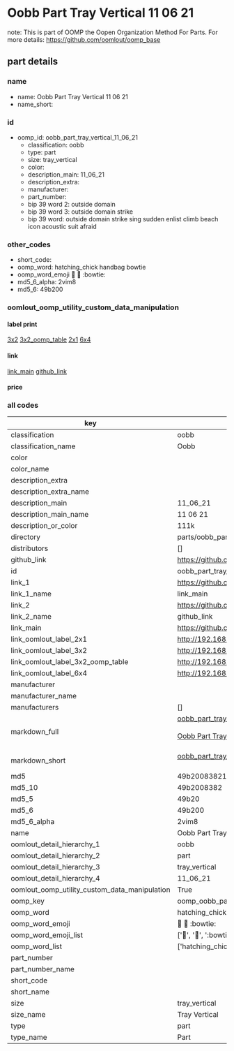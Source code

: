 # Oobb Part Tray Vertical 11 06 21  

note: This is part of OOMP the Oopen Organization Method For Parts. For more details: https://github.com/oomlout/oomp_base

##  part details





### name
* name: Oobb Part Tray Vertical 11 06 21
* name_short: 
### id
* oomp_id: oobb_part_tray_vertical_11_06_21
  * classification: oobb
  * type: part
  * size: tray_vertical
  * color: 
  * description_main: 11_06_21
  * description_extra: 
  * manufacturer: 
  * part_number: 
  * bip 39 word 2: outside domain
  * bip 39 word 3: outside domain strike
  * bip 39 word: outside domain strike sing sudden enlist climb beach icon acoustic suit afraid

### other_codes
* short_code: 
* oomp_word: hatching_chick handbag bowtie
* oomp_word_emoji :hatching_chick: :handbag: :bowtie:
* md5_6_alpha: 2vim8
* md5_6: 49b200






### oomlout_oomp_utility_custom_data_manipulation
#### label print
[3x2](http://192.168.1.245:1112/?label=oomp%202vim8)
[3x2_oomp_table](http://192.168.1.107:1112/?label=oomp%202vim8)
[2x1](http://192.168.1.242:1112/?label=oomp%202vim8)
[6x4](http://192.168.1.55:1112/?label=oomp%202vim8)    

#### link

[link_main](https://github.com/oomlout/oomlout_oomp_current_version_messy/tree/main/parts/oobb_part_tray_vertical_11_06_21) [github_link](https://github.com/oomlout/oomlout_oomp_part_src/tree/main/parts/oobb_part_tray_vertical_11_06_21)                             

#### price







### all codes 
| key | value |  
| --- | --- |  
| classification | oobb |  
| classification_name | Oobb |  
| color |  |  
| color_name |  |  
| description_extra |  |  
| description_extra_name |  |  
| description_main | 11_06_21 |  
| description_main_name | 11 06 21 |  
| description_or_color | 111k |  
| directory | parts/oobb_part_tray_vertical_11_06_21 |  
| distributors | [] |  
| github_link | https://github.com/oomlout/oomlout_oomp_part_src/tree/main/parts/oobb_part_tray_vertical_11_06_21 |  
| id | oobb_part_tray_vertical_11_06_21 |  
| link_1 | https://github.com/oomlout/oomlout_oomp_current_version_messy/tree/main/parts/oobb_part_tray_vertical_11_06_21 |  
| link_1_name | link_main |  
| link_2 | https://github.com/oomlout/oomlout_oomp_part_src/tree/main/parts/oobb_part_tray_vertical_11_06_21 |  
| link_2_name | github_link |  
| link_main | https://github.com/oomlout/oomlout_oomp_current_version_messy/tree/main/parts/oobb_part_tray_vertical_11_06_21 |  
| link_oomlout_label_2x1 | http://192.168.1.242:1112/?label=oomp%202vim8 |  
| link_oomlout_label_3x2 | http://192.168.1.245:1112/?label=oomp%202vim8 |  
| link_oomlout_label_3x2_oomp_table | http://192.168.1.107:1112/?label=oomp%202vim8 |  
| link_oomlout_label_6x4 | http://192.168.1.55:1112/?label=oomp%202vim8 |  
| manufacturer |  |  
| manufacturer_name |  |  
| manufacturers | [] |  
| markdown_full | [oobb_part_tray_vertical_11_06_21](https://github.com/oomlout/oomlout_oomp_current_version_messy/tree/main/parts/oobb_part_tray_vertical_11_06_21)<br>[](https://github.com/oomlout/oomlout_oomp_current_version_messy/tree/main/parts/oobb_part_tray_vertical_11_06_21)<br>[Oobb Part Tray Vertical 11 06 21](https://github.com/oomlout/oomlout_oomp_current_version_messy/tree/main/parts/oobb_part_tray_vertical_11_06_21)<br><br> |  
| markdown_short | [oobb_part_tray_vertical_11_06_21](https://github.com/oomlout/oomlout_oomp_current_version_messy/tree/main/parts/oobb_part_tray_vertical_11_06_21)<br><br> |  
| md5 | 49b20083821365612b6c4c95ae103cec |  
| md5_10 | 49b2008382 |  
| md5_5 | 49b20 |  
| md5_6 | 49b200 |  
| md5_6_alpha | 2vim8 |  
| name | Oobb Part Tray Vertical 11 06 21 |  
| oomlout_detail_hierarchy_1 | oobb |  
| oomlout_detail_hierarchy_2 | part |  
| oomlout_detail_hierarchy_3 | tray_vertical |  
| oomlout_detail_hierarchy_4 | 11_06_21 |  
| oomlout_oomp_utility_custom_data_manipulation | True |  
| oomp_key | oomp_oobb_part_tray_vertical_11_06_21 |  
| oomp_word | hatching_chick handbag bowtie |  
| oomp_word_emoji | :hatching_chick: :handbag: :bowtie: |  
| oomp_word_emoji_list | [':hatching_chick:', ':handbag:', ':bowtie:'] |  
| oomp_word_list | ['hatching_chick', 'handbag', 'bowtie'] |  
| part_number |  |  
| part_number_name |  |  
| short_code |  |  
| short_name |  |  
| size | tray_vertical |  
| size_name | Tray Vertical |  
| type | part |  
| type_name | Part |  
